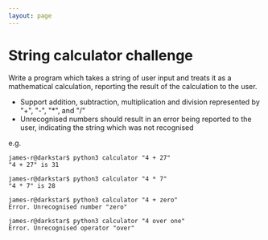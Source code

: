 ```yaml
---
layout: page
---
```


# String calculator challenge

<p class="flow-text">

Write a program which takes a string of user input and treats it as a mathematical
calculation, reporting the result of the calculation to the user.

</p>


- Support addition, subtraction, multiplication and division represented by "+", "-", "*", and "/"
- Unrecognised numbers should result in an error being reported to the user,
  indicating the string which was not recognised


e.g.
```
james-r@darkstar$ python3 calculator "4 + 27"
"4 + 27" is 31

james-r@darkstar$ python3 calculator "4 * 7"
"4 * 7" is 28

james-r@darkstar$ python3 calculator "4 + zero"
Error. Unrecognised number "zero"

james-r@darkstar$ python3 calculator "4 over one"
Error. Unrecognised operator "over"

```
